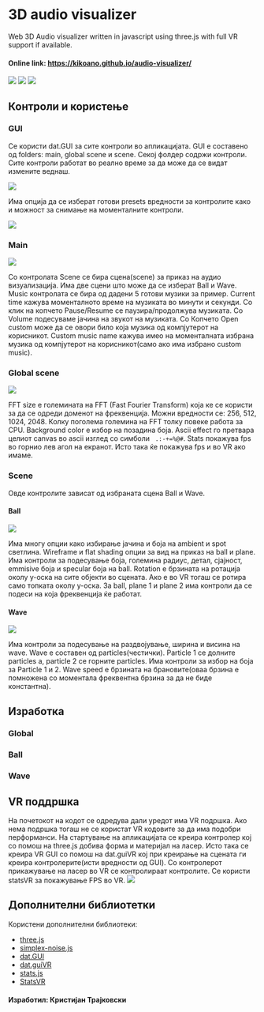 # 3D audio visualizer
Web 3D Аudio visualizer written in javascript using three.js with full VR support if available.

#### Online link: https://kikoano.github.io/audio-visualizer/
![](https://github.com/kikoano/audio-visualizer/blob/master/images/audio%20visualizer.png)
![](https://github.com/kikoano/audio-visualizer/blob/master/images/vr%20gui1.gif)
![](https://github.com/kikoano/audio-visualizer/blob/master/images/vr%20gui2.gif)
## Контроли и користење
### GUI
Се користи dat.GUI за сите контроли во апликацијата. GUI е составено од folders: main, global scene и scene. Секој фолдер содржи контроли. Сите контроли работат во реално време за да може да се видат измените веднаш.

![](https://github.com/kikoano/audio-visualizer/blob/master/images/ball%20gui.png)

Има опција да се изберат готови presets вредности за контролите како и можност за снимање на моменталните контроли.

![](https://github.com/kikoano/audio-visualizer/blob/master/images/presets.png)
### Main
![](https://github.com/kikoano/audio-visualizer/blob/master/images/main%20gui.png)

Со контролата Scene се бира сцена(scene) за приказ на аудио визуализација. Има две сцени што може да се изберат Ball и Wave.
Music контролата се бира од дадени 5 готови музики за пример. Current time кажува моменталното време на музиката во минути и секунди. Со клик на копчето Pause/Resume се паузира/продолжува музиката. Со Volume подесуваме јачина на звукот на музиката. Со Копчето Open custom може да се овори било која музика од компјутерот на корисникот. Custom music name кажува имео на моменталната избрана музика од компјутерот на корисникот(само ако има избрано custom music).
### Global scene
![](https://github.com/kikoano/audio-visualizer/blob/master/images/global%20scene%20gui.png)

FFT size e големината на FFT (Fast Fourier Transform) која ке се користи за да се одреди доменот на фреквенција. Можни вредности се: 256, 512, 1024, 2048. Колку поголема големина на FFT толку повеке работа за CPU. Background color е избор на позадина боја. Ascii effect го претвара целиот canvas во ascii изглед со симболи ``` .:-+=%@#```. Stats покажува fps во горнио лев агол на екранот. Исто така ќе покажува fps и во VR ако имаме.
### Scene
Овде контролите зависат од избраната сцена Ball и Wave.
#### Ball
![](https://github.com/kikoano/audio-visualizer/blob/master/images/ball%20scene%20gui.png)

Има многу опции како избирање јачина и боја на ambient и spot светлина. Wireframe и flat shading опции за вид на приказ на ball и plane. Има контроли за подесување боја, големина радиус, детал, сјајност, emmisive боја и specular боја на ball. Rotation е брзината на ротација околу y-оска на сите објекти во сцената. Ако е во VR тогаш се ротира само топката околу y-оска. За ball, plane 1 и plane 2 има контроли да се подеси на која фреквенција ќе работат. 
#### Wave
![](https://github.com/kikoano/audio-visualizer/blob/master/images/wave%20scene%20gui.png)

Има контроли за подесување на раздвојување, ширина и висина на wave. Wave е составен од particles(честички). Particle 1 се долните particles а, particle 2 се горните particles. Има контроли за избор на боја за Particle 1 и 2. Wave speed е брзината на брановите(оваа брзина е помножена со моментала фреквентна брзина за да не биде константна).
## Изработка
### Global
### Ball
### Wave

## VR поддршка
На почетокот на кодот се одредува дали уредот има VR подршка. Ако нема подршка тогаш не се користат VR кодовите за да има подобри перформанси. На стартување на апликацијата се креира контролер кој со помош на three.js добива форма и материјал на ласер. Исто така се креира VR GUI со помош на dat.guiVR кој при креирање на сцената ги креира контролерите(исти вредности од GUI). Со контролерот прикажување на ласер во VR се контролираат контролите. Се користи statsVR за покажување FPS во VR.
![](https://github.com/kikoano/audio-visualizer/blob/master/images/vr%20stats.gif)
## Дополнителни библиотетки
Користени дополнителни библиотеки:
* [three.js](https://github.com/mrdoob/three.js/)
* [simplex-noise.js](https://github.com/jwagner/simplex-noise.js)
* [dat.GUI](https://github.com/dataarts/dat.gui)
* [dat.guiVR](https://github.com/dataarts/dat.guiVR)
* [stats.js](https://github.com/mrdoob/stats.js/)
* [StatsVR](https://github.com/Sean-Bradley/StatsVR)
#### Изработил: Кристијан Трајковски
